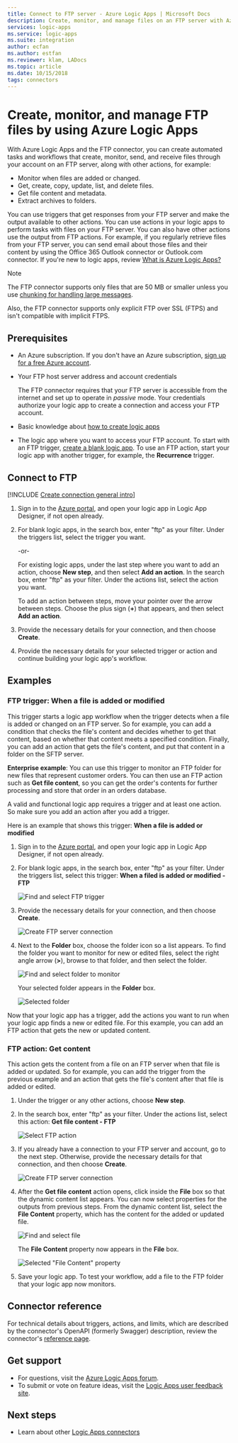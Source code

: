 ```yaml
---
title: Connect to FTP server - Azure Logic Apps | Microsoft Docs
description: Create, monitor, and manage files on an FTP server with Azure Logic Apps
services: logic-apps
ms.service: logic-apps
ms.suite: integration
author: ecfan
ms.author: estfan
ms.reviewer: klam, LADocs
ms.topic: article
ms.date: 10/15/2018
tags: connectors
---
```


# Create, monitor, and manage FTP files by using Azure Logic Apps

With Azure Logic Apps and the FTP connector, 
you can create automated tasks and workflows that 
create, monitor, send, and receive files through your 
account on an FTP server, along with other actions, for example:

* Monitor when files are added or changed.
* Get, create, copy, update, list, and delete files.
* Get file content and metadata.
* Extract archives to folders.

You can use triggers that get responses from your FTP server and 
make the output available to other actions. You can use actions in 
your logic apps to perform tasks with files on your FTP server. 
You can also have other actions use the output from FTP actions. 
For example, if you regularly retrieve files from your FTP server, 
you can send email about those files and their content by using 
the Office 365 Outlook connector or Outlook.com connector. 
If you're new to logic apps, review 
[What is Azure Logic Apps?](../logic-apps/logic-apps-overview.md)

> [!NOTE]
> The FTP connector supports only files that are 50 MB or smaller 
> unless you use [chunking for handling large messages](../logic-apps/logic-apps-handle-large-messages.md). 
>
> Also, the FTP connector supports only explicit 
> FTP over SSL (FTPS) and isn't compatible with implicit FTPS. 

## Prerequisites

* An Azure subscription. If you don't have an Azure subscription, 
<a href="https://azure.microsoft.com/free/" target="_blank">sign up for a free Azure account</a>. 

* Your FTP host server address and account credentials

  The FTP connector requires that your FTP server is 
  accessible from the internet and set up to operate 
  in *passive* mode. Your credentials authorize your 
  logic app to create a connection and access your FTP account.

* Basic knowledge about 
[how to create logic apps](../logic-apps/quickstart-create-first-logic-app-workflow.md)

* The logic app where you want to access your FTP account. 
To start with an FTP trigger, 
[create a blank logic app](../logic-apps/quickstart-create-first-logic-app-workflow.md). 
To use an FTP action, start your logic app with another trigger, 
for example, the **Recurrence** trigger.

## Connect to FTP

[!INCLUDE [Create connection general intro](../../includes/connectors-create-connection-general-intro.md)]

1. Sign in to the [Azure portal](https://portal.azure.com), 
and open your logic app in Logic App Designer, if not open already.

1. For blank logic apps, in the search box, 
enter "ftp" as your filter. Under the triggers list, 
select the trigger you want. 

   -or-

   For existing logic apps, under the last step where 
   you want to add an action, choose **New step**, 
   and then select **Add an action**. 
   In the search box, enter "ftp" as your filter. 
   Under the actions list, select the action you want.

   To add an action between steps, 
   move your pointer over the arrow between steps. 
   Choose the plus sign (**+**) that appears, 
   and then select **Add an action**.

1. Provide the necessary details for your connection, 
and then choose **Create**.

1. Provide the necessary details for your selected trigger 
or action and continue building your logic app's workflow.

## Examples

### FTP trigger: When a file is added or modified

This trigger starts a logic app workflow when the trigger 
detects when a file is added or changed on an FTP server. 
So for example, you can add a condition that checks the file's 
content and decides whether to get that content, 
based on whether that content meets a specified condition. 
Finally, you can add an action that gets the file's content, 
and put that content in a folder on the SFTP server. 

**Enterprise example**: You can use this trigger to monitor 
an FTP folder for new files that represent customer orders. 
You can then use an FTP action such as **Get file content**, 
so you can get the order's contents for further processing 
and store that order in an orders database.

A valid and functional logic app requires a trigger 
and at least one action. So make sure you add an action 
after you add a trigger.

Here is an example that shows this trigger: 
**When a file is added or modified**

1. Sign in to the [Azure portal](https://portal.azure.com), 
and open your logic app in Logic App Designer, if not open already.

1. For blank logic apps, in the search box, 
enter "ftp" as your filter. Under the triggers list, 
select this trigger: **When a filed is added or modified - FTP**

   ![Find and select FTP trigger](./media/connectors-create-api-ftp/select-ftp-trigger.png)  

1. Provide the necessary details for your connection, 
and then choose **Create**.

   ![Create FTP server connection](./media/connectors-create-api-ftp/create-ftp-connection-trigger.png)  

1. Next to the **Folder** box, choose the folder icon so a list appears. 
To find the folder you want to monitor for new or edited files, 
select the right angle arrow (**>**), browse to that folder, and then select the folder.

   ![Find and select folder to monitor](./media/connectors-create-api-ftp/select-folder.png)  

   Your selected folder appears in the **Folder** box.

   ![Selected folder](./media/connectors-create-api-ftp/selected-folder.png)  

Now that your logic app has a trigger, add the actions you want 
to run when your logic app finds a new or edited file. For this example, 
you can add an FTP action that gets the new or updated content.

### FTP action: Get content

This action gets the content from a file on an FTP server 
when that file is added or updated. So for example, 
you can add the trigger from the previous 
example and an action that gets the file's content after 
that file is added or edited. 

1. Under the trigger or any other actions, choose **New step**. 

1. In the search box, enter "ftp" as your filter. Under the actions list, 
select this action: **Get file content - FTP**

   ![Select FTP action](./media/connectors-create-api-ftp/select-ftp-action.png)  

1. If you already have a connection to your FTP server and account, 
go to the next step. Otherwise, provide the necessary details for 
that connection, and then choose **Create**. 

   ![Create FTP server connection](./media/connectors-create-api-ftp/create-ftp-connection-action.png)

1. After the **Get file content** action opens, click inside the **File** box 
so that the dynamic content list appears. You can now select properties for 
the outputs from previous steps. From the dynamic content list, 
select the **File Content** property, which has the content for the added or updated file.  

   ![Find and select file](./media/connectors-create-api-ftp/ftp-action-get-file-content.png)

   The **File Content** property now appears in the **File** box.

   ![Selected "File Content" property](./media/connectors-create-api-ftp/ftp-action-selected-file-content-property.png)

1. Save your logic app. To test your workflow, add a file 
to the FTP folder that your logic app now monitors.

## Connector reference

For technical details about triggers, actions, and limits, which are 
described by the connector's OpenAPI (formerly Swagger) description, 
review the connector's [reference page](/connectors/ftpconnector/).

## Get support

* For questions, visit the [Azure Logic Apps forum](https://social.msdn.microsoft.com/Forums/en-US/home?forum=azurelogicapps).
* To submit or vote on feature ideas, visit the [Logic Apps user feedback site](http://aka.ms/logicapps-wish).

## Next steps

* Learn about other [Logic Apps connectors](../connectors/apis-list.md)
